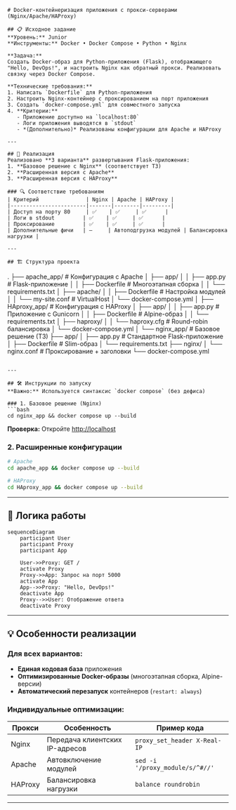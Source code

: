 ```
# Docker-контейнеризация приложения с прокси-серверами (Nginx/Apache/HAProxy)

## 📋 Исходное задание
**Уровень:** Junior  
**Инструменты:** Docker • Docker Compose • Python • Nginx  

**Задача:**  
Создать Docker-образ для Python-приложения (Flask), отображающего "Hello, DevOps!", и настроить Nginx как обратный прокси. Реализовать связку через Docker Compose.

**Технические требования:**
1. Написать `Dockerfile` для Python-приложения
2. Настроить Nginx-контейнер с проксированием на порт приложения
3. Создать `docker-compose.yml` для совместного запуска
4. **Критерии:**
   - Приложение доступно на `localhost:80`
   - Логи приложения выводятся в `stdout`
   - *(Дополнительно)* Реализованы конфигурации для Apache и HAProxy

---

## 🚀 Реализация
Реализовано **3 варианта** развертывания Flask-приложения:
1. **Базовое решение с Nginx** (соответствует ТЗ)
2. **Расширенная версия с Apache**
3. **Расширенная версия с HAProxy**

### 🔍 Соответствие требованиям
| Критерий               | Nginx | Apache | HAProxy |
|------------------------|-------|--------|---------|
| Доступ на порту 80     | ✅    | ✅     | ✅      |
| Логи в stdout         | ✅    | ✅     | ✅      |
| Проксирование         | ✅    | ✅     | ✅      |
| Дополнительные фичи   | —     | Автоподгрузка модулей | Балансировка нагрузки |

---

## 🏗️ Структура проекта
```
.
├── apache_app/ # Конфигурация с Apache
│ ├── app/
│ │ ├── app.py # Flask-приложение
│ │ ├── Dockerfile # Многоэтапная сборка
│ │ └── requirements.txt
│ ├── apache/
│ │ ├── Dockerfile # Настройка модулей
│ │ └── my-site.conf # VirtualHost
│ └── docker-compose.yml
│
├── HAproxy_app/ # Конфигурация с HAProxy
│ ├── app/
│ │ ├── app.py # Приложение с Gunicorn
│ │ ├── Dockerfile # Alpine-образ
│ │ └── requirements.txt
│ ├── haproxy/
│ │ └── haproxy.cfg # Round-robin балансировка
│ └── docker-compose.yml
│
└── nginx_app/ # Базовое решение (ТЗ)
├── app/
│ ├── app.py # Стандартное Flask-приложение
│ ├── Dockerfile # Slim-образ
│ └── requirements.txt
├── nginx/
│ └── nginx.conf # Проксирование + заголовки
└── docker-compose.yml
```

---

## 🛠️ Инструкции по запуску 
**Важно:** Используется синтаксис `docker compose` (без дефиса)

### 1. Базовое решение (Nginx)
```bash
cd nginx_app && docker compose up --build
```
**Проверка:** Откройте [http://localhost](http://localhost)

### 2. Расширенные конфигурации
```bash
# Apache
cd apache_app && docker compose up --build

# HAProxy 
cd HAproxy_app && docker compose up --build
```

---

## 🔄 Логика работы
```mermaid
sequenceDiagram
    participant User
    participant Proxy
    participant App

    User->>Proxy: GET /
    activate Proxy
    Proxy->>App: Запрос на порт 5000
    activate App
    App-->>Proxy: "Hello, DevOps!"
    deactivate App
    Proxy-->>User: Отображение ответа
    deactivate Proxy
```

---

## 💡 Особенности реализации
### Для всех вариантов:
- **Единая кодовая база** приложения
- **Оптимизированные Docker-образы** (многоэтапная сборка, Alpine-версии)
- **Автоматический перезапуск** контейнеров (`restart: always`)

### Индивидуальные оптимизации:
| Прокси    | Особенность                          | Пример кода                     |
|-----------|--------------------------------------|---------------------------------|
| Nginx     | Передача клиентских IP-адресов       | `proxy_set_header X-Real-IP`    |
| Apache    | Автовключение модулей                | `sed -i '/proxy_module/s/^#//'` |
| HAProxy   | Балансировка нагрузки                | `balance roundrobin`            |

---

